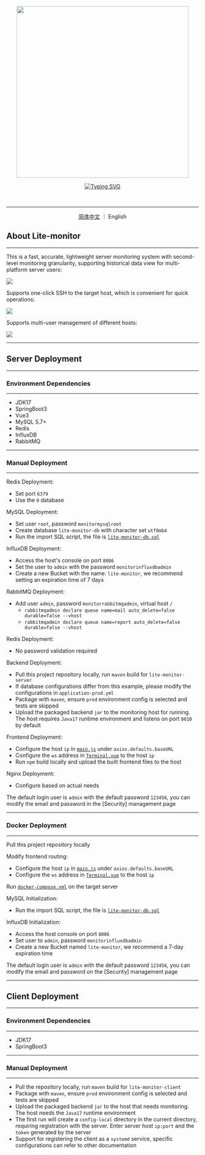 

<p align="center">
  <a href="https://github.com/Doge2077/lite-monitor">
    <img src="..\lite-monitor-web\src\assets\logo\lite-monitor-nobg.png" width="450"></a>
</p>
<p align="center"> 
  <a href="https://git.io/typing-svg"><img src="https://readme-typing-svg.demolab.com?font=Righteous&size=20&duration=3000&pause=1000&color=5CE1E6&center=true&vCenter=true&repeat=false&width=435&lines=Simple+Fast+Accurate+LowMemoryOccupying" alt="Typing SVG" /></a>
</p>
<p align="center">
  <img src="https://img.shields.io/badge/oshi-67E1E6?style=for-the-badge&logoColor=white" alt="" />
  <img src="https://img.shields.io/badge/Spring_Boot-F2F4F9?style=for-the-badge&logo=spring-boot" alt="" />
  <img src="https://img.shields.io/badge/vue-%2335495e.svg?style=for-the-badge&logo=vuedotjs&logoColor=%234FC08D" alt="" />
  <img src="https://img.shields.io/badge/mysql-4479A1.svg?style=for-the-badge&logo=mysql&logoColor=white" alt="" />
  <img src="https://img.shields.io/badge/InfluxDB-22ADF6?style=for-the-badge&logo=InfluxDB&logoColor=white" alt="" />
  <img src="https://img.shields.io/badge/redis-%23DD0031.svg?style=for-the-badge&logo=redis&logoColor=white" alt="" />
  <img src="https://img.shields.io/badge/Rabbitmq-FF6600?style=for-the-badge&logo=rabbitmq&logoColor=white" alt="" />
  <img src="https://img.shields.io/badge/docker-%230db7ed.svg?style=for-the-badge&logo=docker&logoColor=white" alt="" />
</p>

****

<p align="center">
  <a href="https://github.com/Doge2077/lite-monitor/blob/main/README.md">简体中文</a>
  ｜
  English
</p>

## About Lite-monitor

****

This is a fast, accurate, lightweight server monitoring system with second-level monitoring granularity, supporting historical data view for multi-platform server users:

![](https://image.itbaima.cn/images/40/image-20240422179520537.png)

Supports one-click SSH to the target host, which is convenient for quick operations:

![](https://lys2021.com/wp-content/uploads/2024/04/image-20240422189124020.png)

Supports multi-user management of different hosts:

![](https://image.itbaima.cn/images/40/image-20240422177570347.png)

****

## Server Deployment

****

### Environment Dependencies

****

- JDK17
- SpringBoot3
- Vue3
- MySQL 5.7+
- Redis
- InfluxDB
- RabbitMQ

****

### Manual Deployment

****

Redis Deployment:

- Set port `6379`
- Use the `0` database

MySQL Deployment:

- Set user `root`, password `monitormysqlroot`
- Create database `lite-monitor-db` with character set `utf8mb4`
- Run the import SQL script, the file is [`lite-monitor-db.sql`](https://github.com/Doge2077/lite-monitor/blob/main/lite-monitor-db.sql)

InfluxDB Deployment:

- Access the host's console on port `8086`
- Set the user to `admin` with the password `monitorinfluxdbadmin`
- Create a new Bucket with the name: `lite-monitor`, we recommend setting an expiration time of 7 days

RabbitMQ Deployment:

- Add user `admin`, password `monitorrabbitmqadmin`, virtual host `/`
  - `rabbitmqadmin declare queue name=mail auto_delete=false durable=false --vhost`
  - `rabbitmqadmin declare queue name=report auto_delete=false durable=false --vhost`

Redis Deployment:

- No password validation required

Backend Deployment:

- Pull this project repository locally, run `maven` build for `lite-monitor-server`
- If database configurations differ from this example, please modify the configurations in `application-prod.yml`
- Package with `maven`, ensure `prod` environment config is selected and tests are skipped
- Upload the packaged backend `jar` to the monitoring host for running. The host requires `Java17` runtime environment and listens on port `8010` by default

Frontend Deployment:

- Configure the host `ip` in [`main.js`](https://github.com/Doge2077/lite-monitor/blob/main/lite-monitor-web/src/main.js) under `axios.defaults.baseURL`
- Configure the `ws` address in [`Terminal.vue`](https://github.com/Doge2077/lite-monitor/blob/main/lite-monitor-web/src/component/Terminal.vue) to the host `ip`
- Run `npm` build locally and upload the built frontend files to the host

Nginx Deployment:

- Configure based on actual needs

The default login user is `admin` with the default password `123456`, you can modify the email and password in the [Security] management page

****

### Docker Deployment

****

Pull this project repository locally

Modify frontend routing:

- Configure the host `ip` in [`main.js`](https://github.com/Doge2077/lite-monitor/blob/main/lite-monitor-web/src/main.js) under `axios.defaults.baseURL`
- Configure the `ws` address in [`Terminal.vue`](https://github.com/Doge2077/lite-monitor/blob/main/lite-monitor-web/src/component/Terminal.vue) to the host `ip`

Run [`docker-compose.yml`](https://github.com/Doge2077/lite-monitor/blob/main/docker-compose.yml) on the target server

MySQL Initialization:

- Run the import SQL script, the file is  [`lite-monitor-db.sql`](https://github.com/Doge2077/lite-monitor/blob/main/lite-monitor-db.sql)

InfluxDB Initialization:

- Access the host console on port `8086`
- Set user to `admin`, password `monitorinfluxdbadmin`
- Create a new Bucket named `lite-monitor`, we recommend a 7-day expiration time

The default login user is `admin` with the default password `123456`, you can modify the email and password on the [Security] management page

****

## Client Deployment

****

### Environment Dependencies

****

- JDK17
- SpringBoot3

****

### Manual Deployment

****

- Pull the repository locally, run `maven` build for `lite-monitor-client`
- Package with `maven`, ensure `prod` environment config is selected and tests are skipped
- Upload the packaged backend `jar` to the host that needs monitoring. The host needs the `Java17` runtime environment
- The first run will create a `config-local` directory in the current directory, requiring registration with the server. Enter server host `ip:port` and the `token` generated by the server 
- Support for registering the client as a `systemd` service, specific configurations can refer to other documentation